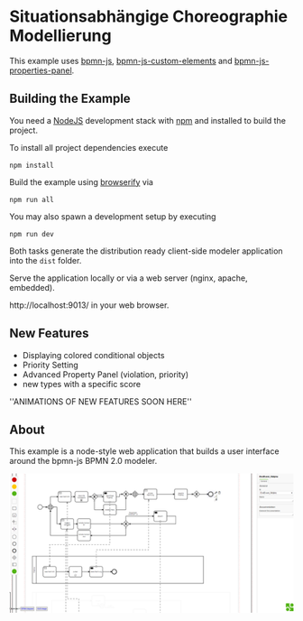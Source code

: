 # Situationsabhängige Choreographie Modellierung
This example uses [bpmn-js](https://github.com/bpmn-io/bpmn-js), [bpmn-js-custom-elements](https://github.com/bpmn-io/bpmn-js-custom-elements) and [bpmn-js-properties-panel](https://github.com/bpmn-io/bpmn-js-properties-panel). 

## Building the Example

You need a [NodeJS](http://nodejs.org) development stack with [npm](https://npmjs.org) and installed to build the project.

To install all project dependencies execute

```
npm install
```

Build the example using [browserify](http://browserify.org) via

```
npm run all
```

You may also spawn a development setup by executing

```
npm run dev
```

Both tasks generate the distribution ready client-side modeler application into the `dist` folder.

Serve the application locally or via a web server (nginx, apache, embedded).

http://localhost:9013/ in your web browser.

## New Features

* Displaying colored conditional objects
* Priority Setting
* Advanced Property Panel (violation, priority)
* new types with a specific score

''ANIMATIONS OF NEW FEATURES SOON HERE''

## About

This example is a node-style web application that builds a user interface around the bpmn-js BPMN 2.0 modeler.

![new screenshot](https://github.com/LaviniaStiliadou/sitCoM/blob/PropertiesPanel/docs/screenshot.png)
